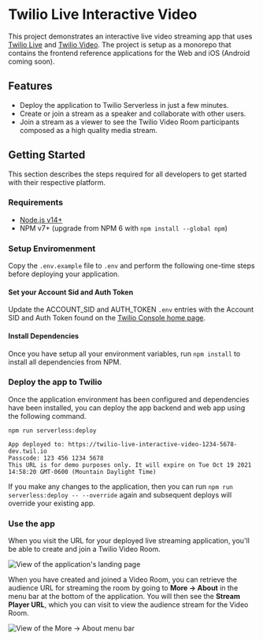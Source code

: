 # Twilio Live Interactive Video 

This project demonstrates an interactive live video streaming app that uses [Twilio Live](https://www.twilio.com/docs/live) and [Twilio Video](https://www.twilio.com/docs/video). The project is setup as a monorepo that contains the frontend reference applications for the Web and iOS (Android coming soon). 

## Features

* Deploy the application to Twilio Serverless in just a few minutes.
* Create or join a stream as a speaker and collaborate with other users.
* Join a stream as a viewer to see the Twilio Video Room participants composed as a high quality media stream.

## Getting Started 

This section describes the steps required for all developers to get started with their respective platform.

### Requirements

* [Node.js v14+](https://nodejs.org/en/download/)
* NPM v7+ (upgrade from NPM 6 with `npm install --global npm`)

### Setup Enviromenment

Copy the `.env.example` file to `.env` and perform the following one-time steps before deploying your application. 

#### Set your Account Sid and Auth Token

Update the ACCOUNT_SID and AUTH_TOKEN `.env` entries with the Account SID and Auth Token found on the [Twilio Console home page](https://twilio.com/console).

#### Install Dependencies

Once you have setup all your environment variables, run `npm install` to install all dependencies from NPM.

### Deploy the app to Twilio

Once the application environment has been configured and dependencies have been installed, you can deploy the app backend and web app using the following command.

```shell
npm run serverless:deploy

App deployed to: https://twilio-live-interactive-video-1234-5678-dev.twil.io
Passcode: 123 456 1234 5678
This URL is for demo purposes only. It will expire on Tue Oct 19 2021 14:58:20 GMT-0600 (Mountain Daylight Time)
```

If you make any changes to the application, then you can run `npm run serverless:deploy -- --override` again and subsequent deploys will override your existing app.

### Use the app

When you visit the URL for your deployed live streaming application, you'll be able to create and join a Twilio Video Room.

![View of the application's landing page](https://twilio-cms-prod.s3.amazonaws.com/images/Screen_Shot_2021-09-07_at_5.05.14_PM.width-1000.png)

When you have created and joined a Video Room, you can retrieve the audience URL for streaming the room by going to **More -> About** in the menu bar at the bottom of the application. You will then see the **Stream Player URL**, which you can visit to view the audience stream for the Video Room.

![View of the More -> About menu bar](https://twilio-cms-prod.s3.amazonaws.com/images/Screen_Shot_2021-09-07_at_5.19.22_PM.width-1000.png)
